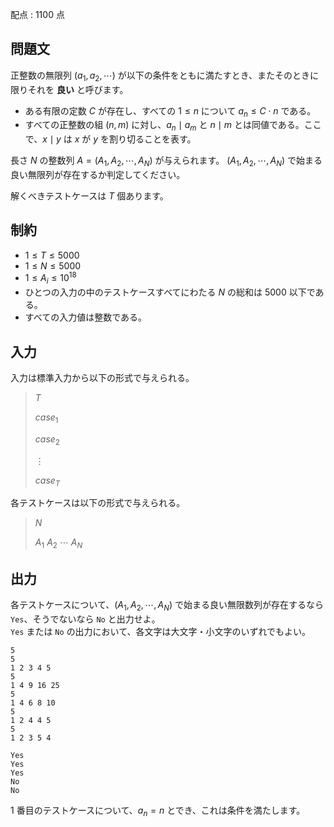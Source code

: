 配点 : $1100$ 点

## 問題文

正整数の無限列 $(a_1,a_2,\cdots)$ が以下の条件をともに満たすとき、またそのときに限りそれを **良い** と呼びます。

- ある有限の定数 $C$ が存在し、すべての $1 \le n$ について $a_n \le C \cdot n$ である。
- すべての正整数の組 $(n,m)$ に対し、$a_n \mid a_m$ と $n\mid m$ とは同値である。ここで、$x \mid y$ は $x$ が $y$ を割り切ることを表す。

長さ $N$ の整数列 $A=(A_1,A_2,\cdots,A_N)$ が与えられます。
$(A_1,A_2,\cdots,A_N)$ で始まる良い無限列が存在するか判定してください。

解くべきテストケースは $T$ 個あります。

## 制約

- $1\le T \le 5000$
- $1 \leq N \leq 5000$
- $1 \leq A_i \leq 10^{18}$
- ひとつの入力の中のテストケースすべてにわたる $N$ の総和は $5000$ 以下である。
- すべての入力値は整数である。

## 入力

入力は標準入力から以下の形式で与えられる。

> $T$
> 
> $case_1$
> 
> $case_2$
> 
> $\vdots$
> 
> $case_T$

各テストケースは以下の形式で与えられる。

> $N$
> 
> $A_1$ $A_2$ $\cdots$ $A_N$

## 出力

各テストケースについて、$(A_1,A_2,\cdots,A_N)$ で始まる良い無限数列が存在するなら `Yes`、そうでないなら `No` と出力せよ。<br>
`Yes` または `No` の出力において、各文字は大文字・小文字のいずれでもよい。

```input1
5
5
1 2 3 4 5
5
1 4 9 16 25
5
1 4 6 8 10
5
1 2 4 4 5
5
1 2 3 5 4
```

```output1
Yes
Yes
Yes
No
No
```

$1$ 番目のテストケースについて、$a_n=n$ とでき、これは条件を満たします。